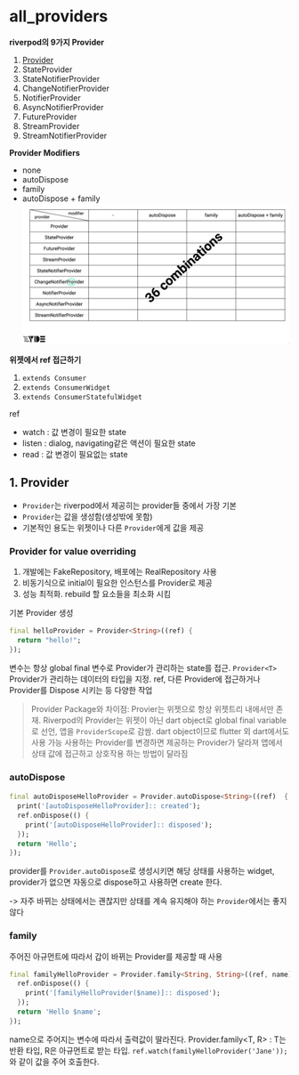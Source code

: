 # all_providers

**riverpod의 9가지 Provider**
1. [Provider](#provider)
2. StateProvider
3. StateNotifierProvider
4. ChangeNotifierProvider
5. NotifierProvider
6. AsyncNotifierProvider
7. FutureProvider
8. StreamProvider
9. StreamNotifierProvider

**Provider Modifiers**
- none
- autoDispose
- family 
- autoDispose + family
![](../../imgs/provider_modifiers.png)

**위젯에서 ref 접근하기**
1. `extends Consumer`
2. `extends ConsumerWidget`
3. `extends ConsumerStatefulWidget`

ref
- watch : 값 변경이 필요한 state 
- listen : dialog, navigating같은 액션이 필요한 state
- read : 값 변경이 필요없는 state

## <a id="provider"/> 1. Provider
- `Provider`는 riverpod에서 제공히는 provider들 중에서 가장 기본 
- `Provider`는 값을 생성함(생성밖에 못함)
- 기본적인 용도는 위젯이나 다른 `Provider`에게 값을 제공

### Provider for value overriding 
1. 개발에는 FakeRepository, 배포에는 RealRepository 사용
2. 비동기식으로 initial이 필요한 인스턴스를 Provider로 제공
3. 성능 최적화. rebuild 할 요소들을 최소화 시킴

기본 Provider 생성
```dart
final helloProvider = Provider<String>((ref) {
  return "hello!";
});
```
변수는 항상 global final 변수로 Provider가 관리하는 state를 접근.
`Provider<T>` Provider가 관리하는 데이터의 타입을 지정.
ref, 다른 Provider에 접근하거나 Provider를 Dispose 시키는 등 다양한 작업
> Provider Package와 차이점: Provier는 위젯으로 항상 위젯트리 내에서만 존재. Riverpod의 Provider는 위젯이 아닌 dart object로 global final variable로 선언, 앱을 `ProviderScope`로 감쌈. dart object이므로 flutter 외 dart에서도 사용 가능
> 사용하는 Provider를 변경하면 제공하는 Provider가 달라져 앱에서 상태 값에 접근하고 상호작용 하는 방법이 달라짐

### autoDispose
```dart
final autoDisposeHelloProvider = Provider.autoDispose<String>((ref)  {
  print('[autoDisposeHelloProvider]:: created');
  ref.onDispose(() {
    print('[autoDisposeHelloProvider]:: disposed');
  });
  return 'Hello';
});
```
provider를 `Provider.autoDispose`로 생성시키면 해당 상태를 사용하는 widget, provider가 없으면 자동으로 dispose하고 사용하면 create 한다.

-> 자주 바뀌는 상태에서는 괜찮지만 상태를 계속 유지해야 하는 `Provider`에서는 좋지 않다

### family
주어진 아규먼트에 따라서 갑이 바뀌는 Provider를 제공할 때 사용
```dart
final familyHelloProvider = Provider.family<String, String>((ref, name) {
  ref.onDispose(() {
    print('[familyHelloProvider($name)]:: disposed');
  });
  return 'Hello $name';
});
```
name으로 주어지는 변수에 따라서 출력값이 딸라진다.
Provider.family<T, R> : T는 반환 타입, R은 아규먼트로 받는 타입.
`ref.watch(familyHelloProvider('Jane'));`와 같이 값을 주어 호출한다.